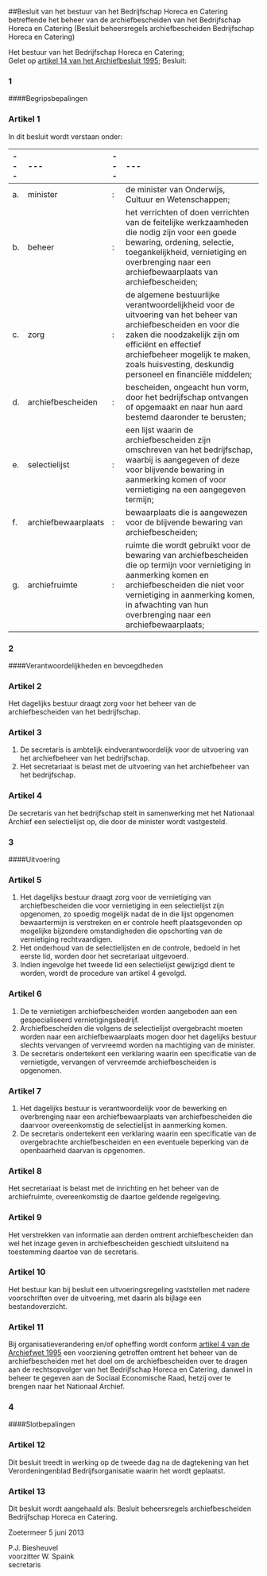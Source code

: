 <meta http-equiv='Content-Type' content='text/html; charset=utf-8' />

##Besluit van het bestuur van het Bedrijfschap Horeca en Catering betreffende het beheer van de archiefbescheiden van het Bedrijfschap Horeca en Catering (Besluit beheersregels archiefbescheiden Bedrijfschap Horeca en Catering)

Het bestuur van het Bedrijfschap Horeca en Catering;  
Gelet op [artikel 14 van het Archiefbesluit 1995](../../../../../../../../../AMvB/archiefbesluit/1995/BWBR0007748/README.md);
Besluit:     
### 1  

####Begripsbepalingen

### Artikel  1  

In dit besluit wordt verstaan onder:  

| --- | --- | --- | --- |
|:---|:---|:---|:---|
| a.  | minister  | :  | de minister van Onderwijs, Cultuur en Wetenschappen;  |
| b.  | beheer  | :  | het verrichten of doen verrichten van de feitelijke werkzaamheden die nodig zijn voor een goede bewaring, ordening, selectie, toegankelijkheid, vernietiging en overbrenging naar een archiefbewaarplaats van archiefbescheiden;  |
| c.  | zorg  | :  | de algemene bestuurlijke verantwoordelijkheid voor de uitvoering van het beheer van archiefbescheiden en voor die zaken die noodzakelijk zijn om efficiënt en effectief archiefbeheer mogelijk te maken, zoals huisvesting, deskundig personeel en financiële middelen;  |
| d.  | archiefbescheiden  | :  | bescheiden, ongeacht hun vorm, door het bedrijfschap ontvangen of opgemaakt en naar hun aard bestemd daaronder te berusten;  |
| e.  | selectielijst  | :  | een lijst waarin de archiefbescheiden zijn omschreven van het bedrijfschap, waarbij is aangegeven of deze voor blijvende bewaring in aanmerking komen of voor vernietiging na een aangegeven termijn;  |
| f.  | archiefbewaarplaats  | :  | bewaarplaats die is aangewezen voor de blijvende bewaring van archiefbescheiden;  |
| g.  | archiefruimte  | :  | ruimte die wordt gebruikt voor de bewaring van archiefbescheiden die op termijn voor vernietiging in aanmerking komen en archiefbescheiden die niet voor vernietiging in aanmerking komen, in afwachting van hun overbrenging naar een archiefbewaarplaats;  |

### 2  

####Verantwoordelijkheden en bevoegdheden

### Artikel  2  

Het dagelijks bestuur draagt zorg voor het beheer van de archiefbescheiden van het bedrijfschap.  

### Artikel  3  

1.  De secretaris is ambtelijk eindverantwoordelijk voor de uitvoering van het archiefbeheer van het bedrijfschap.   
2.  Het secretariaat is belast met de uitvoering van het archiefbeheer van het bedrijfschap.   

### Artikel  4  

De secretaris van het bedrijfschap stelt in samenwerking met het Nationaal Archief een selectielijst op, die door de minister wordt vastgesteld.  

### 3  

####Uitvoering

### Artikel  5  

1.  Het dagelijks bestuur draagt zorg voor de vernietiging van archiefbescheiden die voor vernietiging in een selectielijst zijn opgenomen, zo spoedig mogelijk nadat de in die lijst opgenomen bewaartermijn is verstreken en er controle heeft plaatsgevonden op mogelijke bijzondere omstandigheden die opschorting van de vernietiging rechtvaardigen.   
2.  Het onderhoud van de selectielijsten en de controle, bedoeld in het eerste lid, worden door het secretariaat uitgevoerd.   
3.  Indien ingevolge het tweede lid een selectielijst gewijzigd dient te worden, wordt de procedure van artikel 4 gevolgd.   

### Artikel  6  

1.  De te vernietigen archiefbescheiden worden aangeboden aan een gespecialiseerd vernietigingsbedrijf.   
2.  Archiefbescheiden die volgens de selectielijst overgebracht moeten worden naar een archiefbewaarplaats mogen door het dagelijks bestuur slechts vervangen of vervreemd worden na machtiging van de minister.   
3.  De secretaris ondertekent een verklaring waarin een specificatie van de vernietigde, vervangen of vervreemde archiefbescheiden is opgenomen.   

### Artikel  7  

1.  Het dagelijks bestuur is verantwoordelijk voor de bewerking en overbrenging naar een archiefbewaarplaats van archiefbescheiden die daarvoor overeenkomstig de selectielijst in aanmerking komen.   
2.  De secretaris ondertekent een verklaring waarin een specificatie van de overgebrachte archiefbescheiden en een eventuele beperking van de openbaarheid daarvan is opgenomen.   

### Artikel  8  

Het secretariaat is belast met de inrichting en het beheer van de archiefruimte, overeenkomstig de daartoe geldende regelgeving.  

### Artikel  9  

Het verstrekken van informatie aan derden omtrent archiefbescheiden dan wel het inzage geven in archiefbescheiden geschiedt uitsluitend na toestemming daartoe van de secretaris.  

### Artikel  10  

Het bestuur kan bij besluit een uitvoeringsregeling vaststellen met nadere voorschriften over de uitvoering, met daarin als bijlage een bestandoverzicht.  

### Artikel  11  

Bij organisatieverandering en/of opheffing wordt conform [artikel 4 van de Archiefwet 1995](../../../../../../../../../AMvB/archiefbesluit/1995/BWBR0007748/README.md) een voorziening getroffen omtrent het beheer van de archiefbescheiden met het doel om de archiefbescheiden over te dragen aan de rechtsopvolger van het Bedrijfschap Horeca en Catering, danwel in beheer te gegeven aan de Sociaal Economische Raad, hetzij over te brengen naar het Nationaal Archief.  

### 4  

####Slotbepalingen

### Artikel  12  

Dit besluit treedt in werking op de tweede dag na de dagtekening van het Verordeningenblad Bedrijfsorganisatie waarin het wordt geplaatst.  

### Artikel  13  

Dit besluit wordt aangehaald als: Besluit beheersregels archiefbescheiden Bedrijfschap Horeca en Catering.  

Zoetermeer 
5 juni 2013   

P.J. Biesheuvel  
voorzitter 
W. Spaink  
secretaris    
